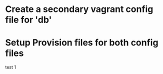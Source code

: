 

# Create a secondary vagrant config file for 'db'

# Setup Provision files for both config files

test 1
